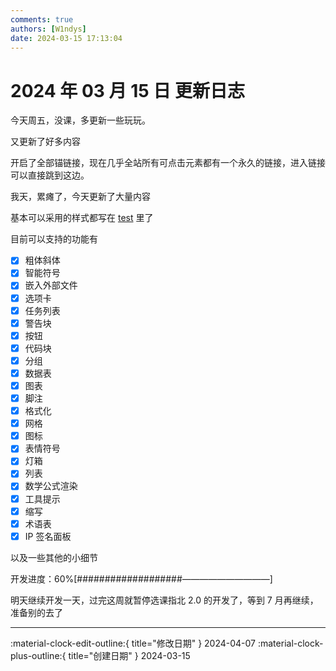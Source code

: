 ```yaml
---
comments: true
authors: [W1ndys]
date: 2024-03-15 17:13:04
---
```


# 2024 年 03 月 15 日 更新日志

今天周五，没课，多更新一些玩玩。

又更新了好多内容

<!-- more -->

开启了全部锚链接，现在几乎全站所有可点击元素都有一个永久的链接，进入链接可以直接跳到这边。

我天，累瘫了，今天更新了大量内容

基本可以采用的样式都写在 [test](.../.../test) 里了

目前可以支持的功能有

- [x] 粗体斜体
- [x] 智能符号
- [x] 嵌入外部文件
- [x] 选项卡
- [x] 任务列表
- [x] 警告块
- [x] 按钮
- [x] 代码块
- [x] 分组
- [x] 数据表
- [x] 图表
- [x] 脚注
- [x] 格式化
- [x] 网格
- [x] 图标
- [x] 表情符号
- [x] 灯箱
- [x] 列表
- [x] 数学公式渲染
- [x] 工具提示
- [x] 缩写
- [x] 术语表
- [x] IP 签名面板

以及一些其他的小细节

开发进度：60%[###################——————————]

明天继续开发一天，过完这周就暂停选课指北 2.0 的开发了，等到 7 月再继续，准备别的去了

---

:material-clock-edit-outline:{ title="修改日期" } 2024-04-07
:material-clock-plus-outline:{ title="创建日期" } 2024-03-15
